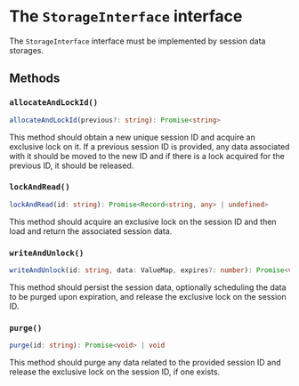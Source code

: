 # The `StorageInterface` interface

The `StorageInterface` interface must be implemented by session data storages.

## Methods

### `allocateAndLockId()`

```typescript
allocateAndLockId(previous?: string): Promise<string>
```

This method should obtain a new unique session ID
and acquire an exclusive lock on it. If a previous
session ID is provided, any data associated with it
should be moved to the new ID and if there is a lock
acquired for the previous ID, it should be released.

### `lockAndRead()`

```typescript
lockAndRead(id: string): Promise<Record<string, any> | undefined>
```

This method should acquire an exclusive lock on the session ID
and then load and return the associated session data.

### `writeAndUnlock()`

```typescript
writeAndUnlock(id: string, data: ValueMap, expires?: number): Promise<void> | void
```

This method should persist the session data, optionally scheduling
the data to be purged upon expiration, and release the exclusive lock
on the session ID.

### `purge()`

```typescript
purge(id: string): Promise<void> | void
```

This method should purge any data related to the provided session ID
and release the exclusive lock on the session ID, if one exists.
